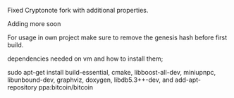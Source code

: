 Fixed Cryptonote fork with additional properties.

Adding more soon

For usage in own project make sure to remove the genesis hash before first build.

dependencies needed on vm and how to install them;

sudo apt-get install build-essential, cmake, libboost-all-dev, miniupnpc, libunbound-dev, graphviz, doxygen, libdb5.3++-dev, and add-apt-repository ppa:bitcoin/bitcoin

